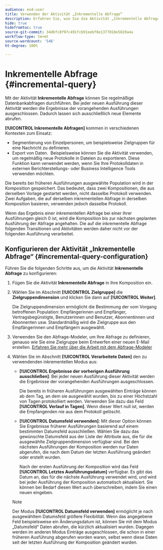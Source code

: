 ```yaml
---
audience: end-user
title: Verwenden der Aktivität „Inkrementelle Abfrage“
description: Erfahren Sie, wie Sie die Aktivität „Inkrementelle Abfrage“ verwenden.
hide: true
hidefromtoc: true
source-git-commit: 34d6fc8f97c491fcb91eebf8e1377018e5020a4a
workflow-type: tm+mt
source-wordcount: '546'
ht-degree: 100%

---
```


# Inkrementelle Abfrage {#incremental-query}

<!-- Warning : contextual help IDs are declared in /start/get-started.md-->

Mit der Aktivität **Inkrementelle Abfrage** können Sie regelmäßige Datenbankabfragen durchführen. Bei jeder neuen Ausführung dieser Aktivität werden die Ergebnisse der vorangehenden Ausführungen ausgeschlossen. Dadurch lassen sich ausschließlich neue Elemente abrufen.

**[!UICONTROL Inkrementelle Abfragen]** kommen in verschiedenen Kontexten zum Einsatz:

* Segmentierung von Einzelpersonen, um beispielsweise Zielgruppen für eine Nachricht zu definieren.
* Export von Daten.  Beispielsweise können Sie die Aktivität verwenden, um regelmäßig neue Protokolle in Dateien zu exportieren. Diese Funktion kann verwendet werden, wenn Sie Ihre Protokolldaten in externen Berichterstellungs- oder Business Intelligence Tools verwenden möchten.

Die bereits bei früheren Ausführungen ausgewählte Population wird in der Komposition gespeichert. Das bedeutet, dass zwei Kompositionen, die aus derselben Vorlage gestartet werden, nicht dasselbe Protokoll verwenden. Zwei Aufgaben, die auf derselben inkrementellen Abfrage in derselben Komposition basieren, verwenden jedoch dasselbe Protokoll.

Wenn das Ergebnis einer inkrementellen Abfrage bei einer ihrer Ausführungen gleich 0 ist, wird die Komposition bis zur nächsten geplanten Ausführung der Abfrage angehalten. Die auf die inkrementelle Abfrage folgenden Transitionen und Aktivitäten werden daher nicht vor der folgenden Ausführung verarbeitet.

## Konfigurieren der Aktivität „Inkrementelle Abfrage“ {#incremental-query-configuration}

Führen Sie die folgenden Schritte aus, um die Aktivität **Inkrementelle Abfrage** zu konfigurieren:

1. Fügen Sie die Aktivität **Inkrementelle Abfrage** in Ihre Komposition ein.

1. Wählen Sie im Abschnitt **[!UICONTROL Zielgruppe]** die **Zielgruppendimension** und klicken Sie dann auf **[!UICONTROL Weiter]**.

   Die Zielgruppendimension ermöglicht die Bestimmung der vom Vorgang betroffenen Population: Empfängerinnen und Empfänger, Vertragsbegünstigte, Benutzerinnen und Benutzer, Abonnentinnen und Abonnenten usw. Standardmäßig wird die Zielgruppe aus den Empfängerinnen und Empfängern ausgewählt. <!--[Learn more about targeting dimensions](../../audience/about-recipients.md#targeting-dimensions)-->

1. Verwenden Sie den Abfrage-Modeler, um Ihre Abfrage zu definieren, genauso wie Sie eine Zielgruppe beim Entwerfen einer neuen E-Mail erstellen. [Erfahren Sie mehr über die Arbeit mit dem Abfrage-Modeler](../../query/query-modeler-overview.md)

1. Wählen Sie im Abschnitt **[!UICONTROL Verarbeitete Daten]** den zu verwendenden inkrementellen Modus aus:

   * **[!UICONTROL Ergebnisse der vorherigen Ausführung ausschließen]**: Bei jeder neuen Ausführung dieser Aktivität werden die Ergebnisse der vorangehenden Ausführungen ausgeschlossen.

     Die bereits in früheren Ausführungen ausgewählten Einträge können ab dem Tag, an dem sie ausgewählt wurden, bis zu einer Höchstzahl von Tagen protokolliert werden. Verwenden Sie dazu das Feld **[!UICONTROL Verlauf in Tagen]**. Wenn dieser Wert null ist, werden die Empfangenden nie aus dem Protokoll gelöscht.

   * **[!UICONTROL Datumsfeld verwenden]**: Mit dieser Option können Sie Ergebnisse früherer Ausführungen basierend auf einem bestimmten Datumsfeld ausschließen. Wählen Sie dazu das gewünschte Datumsfeld aus der Liste der Attribute aus, die für die ausgewählte Zielgruppendimension verfügbar sind. Bei den nächsten Ausführungen der Komposition werden nur Daten abgerufen, die nach dem Datum der letzten Ausführung geändert oder erstellt wurden.

     Nach der ersten Ausführung der Komposition wird das Feld **[!UICONTROL Letztes Ausführungsdatum]** verfügbar. Es gibt das Datum an, das für die nächste Ausführung verwendet wird, und wird bei jeder Ausführung der Komposition automatisch aktualisiert. Sie können bei Bedarf diesen Wert auch überschreiben, indem Sie einen neuen eingeben.

   >[!NOTE]
   >
   >Der Modus **[!UICONTROL Datumsfeld verwenden]** ermöglicht je nach ausgewähltem Datumsfeld größere Flexibilität. Wenn das angegebene Feld beispielsweise ein Änderungsdatum ist, können Sie mit dem Modus „Datumsfeld“ Daten abrufen, die kürzlich aktualisiert wurden. Dagegen werden im anderen Modus Einträge ausgeschlossen, die schon in einer früheren Ausführung abgerufen worden waren, selbst wenn diese Daten seit der letzten Ausführung der Komposition geändert wurden.

<!--

## Example {#incremental-query-example}

The following example shows the configuration of a workflow which filters every week the profiles in the Adobe Campaign database that are subscribed to the Yoga Newsletter service, to send them a welcome email.

![](../assets/incremental-query-example.png)

The workflow is made up of the following elements:

* A **[!UICONTROL Scheduler]** activity, to execute the workflow every Monday at 6 am.
* An **[!UICONTROL Incremental query]** activity, which targets all of the current subscribers during the first execution, then only the new subscribers of that week during the following executions.
* An **[!UICONTROL Email delivery]** activity.
-->
